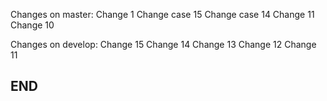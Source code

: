 Changes on master:
Change 1
Change case 15
Change case 14
Change 11
Change 10

Changes on develop:
Change 15
Change 14
Change 13
Change 12
Change 11

## END ##
